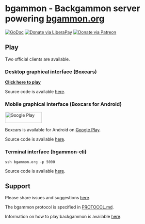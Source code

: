 # bgammon - Backgammon server powering [bgammon.org](https://bgammon.org)
[![GoDoc](https://code.rocket9labs.com/tslocum/godoc-static/raw/branch/master/badge.svg)](https://docs.rocket9labs.com/code.rocket9labs.com/tslocum/bgammon)
[![Donate via LiberaPay](https://img.shields.io/liberapay/receives/rocket9labs.com.svg?logo=liberapay)](https://liberapay.com/rocket9labs.com)
[![Donate via Patreon](https://img.shields.io/badge/dynamic/json?color=%23e85b46&label=Patreon&query=data.attributes.patron_count&suffix=%20patrons&url=https%3A%2F%2Fwww.patreon.com%2Fapi%2Fcampaigns%2F5252223)](https://www.patreon.com/rocketnine)

## Play

Two official clients are available.

### Desktop graphical interface (Boxcars)

[**Click here to play**](https://play.bgammon.org)

Source code is available [here](https://code.rocket9labs.com/tslocum/boxcars).

### Mobile graphical interface (Boxcars for Android)

<a href="https://play.google.com/store/apps/details?id=com.rocket9labs.boxcars"><img width="121" height="36" alt="Google Play" border="0" src="https://rocket9labs.com/static/badge_google_36.png"></a>

Boxcars is available for Android on [Google Play](https://play.google.com/store/apps/details?id=com.rocket9labs.boxcars).

Source code is available [here](https://code.rocket9labs.com/tslocum/boxcars-android).

### Terminal interface (bgammon-cli)

`ssh bgammon.org -p 5000`

Source code is available [here](https://code.rocket9labs.com/tslocum/bgammon-cli).

## Support

Please share issues and suggestions [here](https://code.rocket9labs.com/tslocum/bgammon/issues).

The bgammon protocol is specified in [PROTOCOL.md](https://code.rocket9labs.com/tslocum/bgammon/src/branch/main/PROTOCOL.md).

Information on how to play backgammon is available [here](https://bkgm.com/rules.html).
